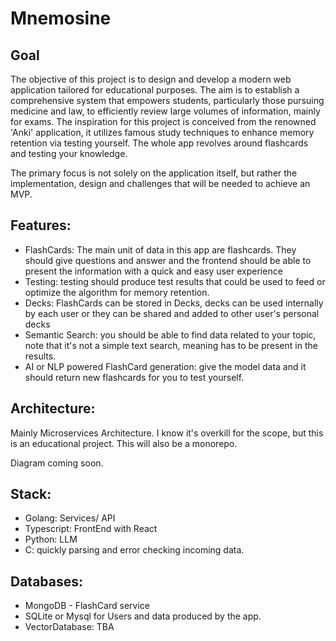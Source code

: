 # Mnemosine
## Goal

The objective of this project is to design and develop a modern 
web application tailored for educational purposes. 
The aim is to establish a comprehensive system that empowers students, particularly those pursuing medicine and law, to efficiently review large volumes of information, mainly for exams.
The inspiration for this project is conceived from the renowned 'Anki' application, 
it utilizes famous study techniques to enhance memory retention via testing yourself. The whole app revolves around 
flashcards and testing your knowledge.

The primary focus is not solely on the application itself, but rather the implementation, design and challenges
that will be needed to achieve an MVP.

## Features:

- FlashCards: The main unit of data in this app are flashcards. They should give questions and answer and the frontend should be able to present the information with a quick and easy user experience
- Testing: testing should produce test results that could be used to feed or optimize the algorithm for memory retention.
- Decks: FlashCards can be stored in Decks, decks can be used internally by each user or they can be shared and added to other user's personal decks
- Semantic Search: you should be able to find data related to your topic, note that it's not a simple text search, meaning has to be present in the results.
- AI or NLP powered FlashCard generation: give the model data and it should return new flashcards for you to test yourself.

## Architecture:

Mainly Microservices Architecture.
I know it's overkill for the scope, but  this is an educational project.
This will also be a monorepo.

Diagram coming soon.

## Stack:

- Golang:  Services/ API
- Typescript:  FrontEnd with React
- Python:  LLM 
- C: quickly parsing and error checking incoming data.

## Databases:

- MongoDB - FlashCard service
- SQLite or Mysql for Users and data produced by the app.
- VectorDatabase: TBA


